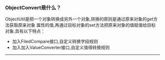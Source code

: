 ### ObjectConvert是什么？
ObjectUtil是把一个对象转换成另外一个对象,转换的原则是通过原来对象的get方法获取原来对象
属性的值,再通过目标对象的set方法把原来对象的值赋值给目标对象.具有以下特点：

* 加入FiledCompare接口,自定义转换字段规则
* 加入加入ValueConverter接口,自定义值得转换规则

----------


